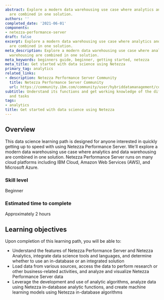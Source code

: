 ```yaml
---
abstract: Explore a modern data warehousing use case where analytics and data warehousing
  are combined in one solution.
authors: ''
completed_date: '2021-06-01'
components:
- netezza-performance-server
draft: false
excerpt: Explore a modern data warehousing use case where analytics and data warehousing
  are combined in one solution.
meta_description: Explore a modern data warehousing use case where analytics and data
  warehousing are combined in one solution.
meta_keywords: beginners guide, beginner, getting started, netezza
meta_title: Get started with data science using Netezza
primary_tag: analytics
related_links:
- description: Netezza Performance Server Community
  title: Netezza Performance Server Community
  url: https://community.ibm.com/community/user/hybriddatamanagement/communities/community-home?CommunityKey=d9f9d5de-e89f-4a6a-84a0-31df8b81f182
subtitle: Understand its functions and get working knowledge of the different steps
  and tasks
tags:
- analytics
title: Get started with data science using Netezza
---
```


## Overview

This data science learning path is designed for anyone interested in quickly getting up to speed with using Netezza Performance Server. We'll explore a modern data warehousing use case where analytics and data warehousing are combined in one solution. Netezza Performance Server runs on many cloud platforms including IBM Cloud, Amazon Web Services (AWS), and Microsoft Azure.

### Skill level

Beginner

### Estimated time to complete

Approximately 2 hours

## Learning objectives

Upon completion of this learning path, you will be able to:

* Understand the features of Netezza Performance Server and Netezza Analytics, integrate data science tools and languages, and determine whether to use an in-database or an integrated solution
* Load data from various sources, access the data to perform research or other business-related activities, and analyze and visualize Netezza Performance Server data
* Leverage the development and use of analytic algorithms, analyze data using Netezza in-database analytic functions, and create machine learning models using Netezza in-database algorithms